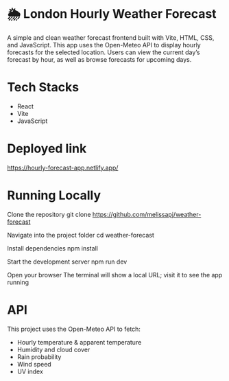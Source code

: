 # 🌦 London Hourly Weather Forecast

A simple and clean weather forecast frontend built with Vite, HTML, CSS, and JavaScript. This app uses the Open-Meteo API to display hourly forecasts for the selected location. Users can view the current day’s forecast by hour, as well as browse forecasts for upcoming days.

# Tech Stacks
- React
- Vite
- JavaScript

# Deployed link

https://hourly-forecast-app.netlify.app/

# Running Locally
Clone the repository
git clone https://github.com/melissapj/weather-forecast

Navigate into the project folder 
cd weather-forecast

Install dependencies 
npm install

Start the development server 
npm run dev

Open your browser The terminal will show a local URL; visit it to see the app running

# API

This project uses the Open-Meteo API to fetch:
- Hourly temperature & apparent temperature
- Humidity and cloud cover
- Rain probability
- Wind speed
- UV index